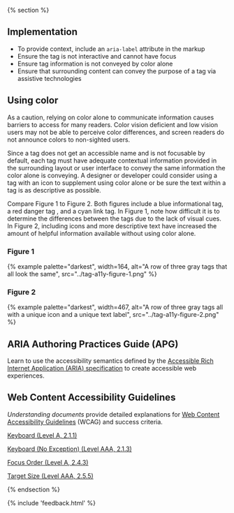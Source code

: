 {% section %}
## Implementation

- To provide context, include an <code>aria-label</code> attribute in the markup
- Ensure the tag is not interactive and cannot have focus
- Ensure tag information is not conveyed by color alone
- Ensure that surrounding content can convey the purpose of a tag via assistive technologies

## Using color
As a caution, relying on color alone to communicate information causes barriers to access for many readers. Color vision deficient and low vision users may not be able to perceive color differences, and screen readers do not announce colors to non-sighted users.

Since a tag does not get an accessible name and is not focusable by default, each tag must have adequate contextual information provided in the surrounding layout or user interface to convey the same information the color alone is conveying. A designer or developer could consider using a tag with an icon to supplement using color alone or be sure the text within a tag is as descriptive as possible.

Compare Figure 1 to Figure 2. Both figures include a blue informational tag, a red danger tag , and a cyan link tag. In Figure 1, note how difficult it is to determine the differences between the tags due to the lack of visual cues. In Figure 2, including icons and more descriptive text have increased the amount of helpful information available without using color alone.

### Figure 1
{% example palette="darkest",
        width=164,
        alt="A row of three gray tags that all look the same",
        src="../tag-a11y-figure-1.png" %}

### Figure 2
{% example palette="darkest",
        width=467,
        alt="A row of three gray tags all with a unique icon and a unique text label",
        src="../tag-a11y-figure-2.png" %}

## ARIA Authoring Practices Guide (APG)
Learn to use the accessibility semantics defined by the <a href="https://www.w3.org/WAI/standards-guidelines/aria/">Accessible Rich Internet Application (ARIA) specification</a> to create accessible web experiences.

## Web Content Accessibility Guidelines
<em>Understanding documents</em> provide detailed explanations for <a href="https://www.w3.org/TR/WCAG21/">Web Content Accessibility Guidelines</a> (WCAG) and success criteria.

<a href="https://www.w3.org/TR/WCAG21/#keyboard">Keyboard (Level A, 2.1.1)</a>

<a href="https://www.w3.org/TR/WCAG21/#keyboard-no-exception">Keyboard (No Exception) (Level AAA, 2.1.3)</a>

<a href="https://www.w3.org/TR/WCAG21/#focus-order">Focus Order (Level A, 2.4.3)</a>

<a href="https://www.w3.org/TR/WCAG21/#target-size">Target Size (Level AAA, 2.5.5)</a>

{% endsection %}

{% include 'feedback.html' %}